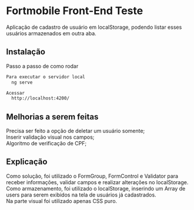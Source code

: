 # Fortmobile Front-End Teste

Aplicação de cadastro de usuário em localStorage, podendo listar esses usuários armazenados em outra aba.

## Instalação

Passo a passo de como rodar

```bash
Para executar o servidor local
  ng serve

Acessar
  http://localhost:4200/
```

## Melhorias a serem feitas

Precisa ser feito a opção de deletar um usuário somente;  
Inserir validação visual nos campos;  
Algoritmo de verificação de CPF;

## Explicação

Como solução, foi utilizado o FormGroup, FormControl e Validator para receber informações, validar campos e realizar alterações no localStorage.  
Como armazenamento, foi utilizado o localStorage, inserindo um Array de users para serem exibidos na tela de usuários já cadastrados.  
Na parte visual foi utilizado apenas CSS puro.
